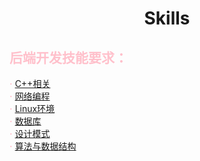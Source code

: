 # <center>Skills</center>
## <font color = pink>后端开发技能要求：<font>  
**·** [C++相关]()  
**·** [网络编程]()  
**·** [Linux环境]()  
**·** [数据库]()  
**·** [设计模式]()  
**·** [算法与数据结构]()  
